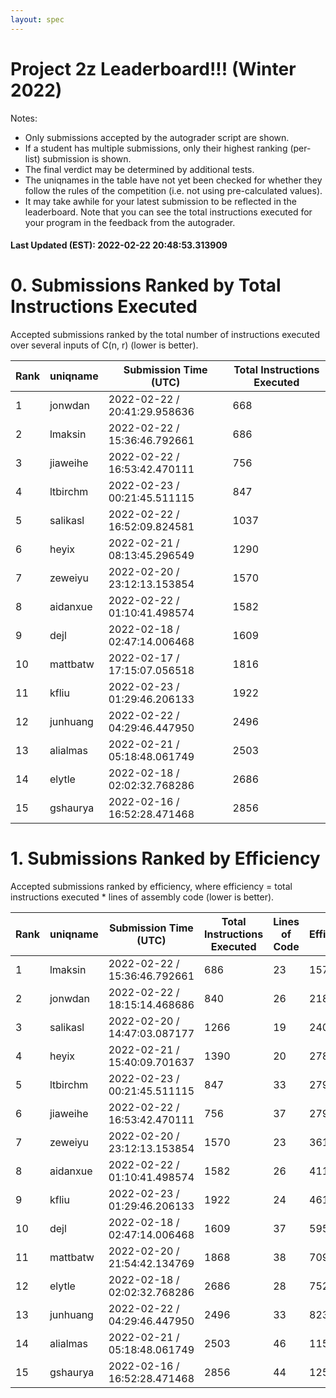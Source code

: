 ```yaml
---
layout: spec
---
```


Project 2z Leaderboard!!! (Winter 2022)
==============================
Notes:
- Only submissions accepted by the autograder script are shown.
- If a student has multiple submissions, only their highest ranking (per-list) submission is shown.
- The final verdict may be determined by additional tests.
- The uniqnames in the table have not yet been checked for whether they follow the rules of the competition (i.e. not using pre-calculated values).
- It may take awhile for your latest submission to be reflected in the leaderboard. Note that you can see the total instructions executed for your program in the feedback from the autograder.


#### Last Updated (EST): 2022-02-22 20:48:53.313909

# 0. Submissions Ranked by Total Instructions Executed
Accepted submissions ranked by the total number of instructions executed over several inputs of C(n, r) (lower is better).

| Rank  | uniqname | Submission Time (UTC) | Total Instructions Executed |
|---|---|---|---|
| 1 | jonwdan | 2022-02-22 / 20:41:29.958636 | 668 |
| 2 | lmaksin | 2022-02-22 / 15:36:46.792661 | 686 |
| 3 | jiaweihe | 2022-02-22 / 16:53:42.470111 | 756 |
| 4 | ltbirchm | 2022-02-23 / 00:21:45.511115 | 847 |
| 5 | salikasl | 2022-02-22 / 16:52:09.824581 | 1037 |
| 6 | heyix | 2022-02-21 / 08:13:45.296549 | 1290 |
| 7 | zeweiyu | 2022-02-20 / 23:12:13.153854 | 1570 |
| 8 | aidanxue | 2022-02-22 / 01:10:41.498574 | 1582 |
| 9 | dejl | 2022-02-18 / 02:47:14.006468 | 1609 |
| 10 | mattbatw | 2022-02-17 / 17:15:07.056518 | 1816 |
| 11 | kfliu | 2022-02-23 / 01:29:46.206133 | 1922 |
| 12 | junhuang | 2022-02-22 / 04:29:46.447950 | 2496 |
| 13 | alialmas | 2022-02-21 / 05:18:48.061749 | 2503 |
| 14 | elytle | 2022-02-18 / 02:02:32.768286 | 2686 |
| 15 | gshaurya | 2022-02-16 / 16:52:28.471468 | 2856 |


# 1. Submissions Ranked by Efficiency
Accepted submissions ranked by efficiency, where efficiency = total instructions executed * lines of assembly code (lower is better).

| Rank  | uniqname | Submission Time (UTC) | Total Instructions Executed |Lines of Code | Efficiency |
|---|---|---|---|---|---|
| 1 | lmaksin | 2022-02-22 / 15:36:46.792661 | 686 | 23 | 15778 |
| 2 | jonwdan | 2022-02-22 / 18:15:14.468686 | 840 | 26 | 21840 |
| 3 | salikasl | 2022-02-20 / 14:47:03.087177 | 1266 | 19 | 24054 |
| 4 | heyix | 2022-02-21 / 15:40:09.701637 | 1390 | 20 | 27800 |
| 5 | ltbirchm | 2022-02-23 / 00:21:45.511115 | 847 | 33 | 27951 |
| 6 | jiaweihe | 2022-02-22 / 16:53:42.470111 | 756 | 37 | 27972 |
| 7 | zeweiyu | 2022-02-20 / 23:12:13.153854 | 1570 | 23 | 36110 |
| 8 | aidanxue | 2022-02-22 / 01:10:41.498574 | 1582 | 26 | 41132 |
| 9 | kfliu | 2022-02-23 / 01:29:46.206133 | 1922 | 24 | 46128 |
| 10 | dejl | 2022-02-18 / 02:47:14.006468 | 1609 | 37 | 59533 |
| 11 | mattbatw | 2022-02-20 / 21:54:42.134769 | 1868 | 38 | 70984 |
| 12 | elytle | 2022-02-18 / 02:02:32.768286 | 2686 | 28 | 75208 |
| 13 | junhuang | 2022-02-22 / 04:29:46.447950 | 2496 | 33 | 82368 |
| 14 | alialmas | 2022-02-21 / 05:18:48.061749 | 2503 | 46 | 115138 |
| 15 | gshaurya | 2022-02-16 / 16:52:28.471468 | 2856 | 44 | 125664 |

